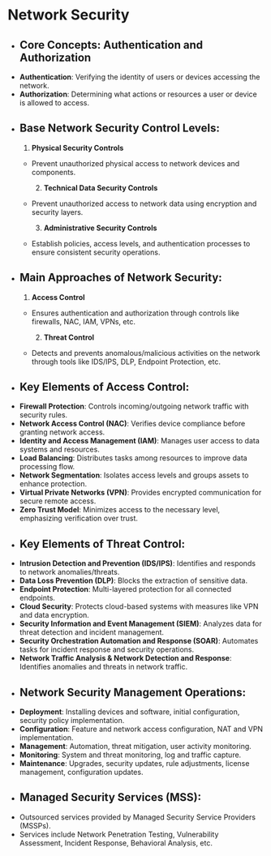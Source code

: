 # Network Security
- ## Core Concepts: Authentication and Authorization
- **Authentication**: Verifying the identity of users or devices accessing the network.
- **Authorization**: Determining what actions or resources a user or device is allowed to access.
- ## Base Network Security Control Levels:
  1. **Physical Security Controls**
	- Prevent unauthorized physical access to network devices and components.
	  
	  2. **Technical Data Security Controls**
	- Prevent unauthorized access to network data using encryption and security layers.
	  
	  3. **Administrative Security Controls**
	- Establish policies, access levels, and authentication processes to ensure consistent security operations.
- ## Main Approaches of Network Security:
  1. **Access Control**
	- Ensures authentication and authorization through controls like firewalls, NAC, IAM, VPNs, etc.
	  
	  2. **Threat Control**
	- Detects and prevents anomalous/malicious activities on the network through tools like IDS/IPS, DLP, Endpoint Protection, etc.
- ## Key Elements of Access Control:
- **Firewall Protection**: Controls incoming/outgoing network traffic with security rules.
- **Network Access Control (NAC)**: Verifies device compliance before granting network access.
- **Identity and Access Management (IAM)**: Manages user access to data systems and resources.
- **Load Balancing**: Distributes tasks among resources to improve data processing flow.
- **Network Segmentation**: Isolates access levels and groups assets to enhance protection.
- **Virtual Private Networks (VPN)**: Provides encrypted communication for secure remote access.
- **Zero Trust Model**: Minimizes access to the necessary level, emphasizing verification over trust.
- ## Key Elements of Threat Control:
- **Intrusion Detection and Prevention (IDS/IPS)**: Identifies and responds to network anomalies/threats.
- **Data Loss Prevention (DLP)**: Blocks the extraction of sensitive data.
- **Endpoint Protection**: Multi-layered protection for all connected endpoints.
- **Cloud Security**: Protects cloud-based systems with measures like VPN and data encryption.
- **Security Information and Event Management (SIEM)**: Analyzes data for threat detection and incident management.
- **Security Orchestration Automation and Response (SOAR)**: Automates tasks for incident response and security operations.
- **Network Traffic Analysis & Network Detection and Response**: Identifies anomalies and threats in network traffic.
- ## Network Security Management Operations:
- **Deployment**: Installing devices and software, initial configuration, security policy implementation.
- **Configuration**: Feature and network access configuration, NAT and VPN implementation.
- **Management**: Automation, threat mitigation, user activity monitoring.
- **Monitoring**: System and threat monitoring, log and traffic capture.
- **Maintenance**: Upgrades, security updates, rule adjustments, license management, configuration updates.
- ## Managed Security Services (MSS):
- Outsourced services provided by Managed Security Service Providers (MSSPs).
- Services include Network Penetration Testing, Vulnerability Assessment, Incident Response, Behavioral Analysis, etc.